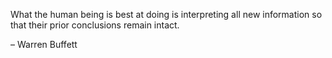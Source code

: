 What the human being is best at doing is interpreting all new information so that their prior conclusions remain intact. 

– Warren Buffett 

 